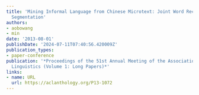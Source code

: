 ```yaml
---
title: 'Mining Informal Language from Chinese Microtext: Joint Word Recognition and
  Segmentation'
authors:
- aobowang
- min
date: '2013-08-01'
publishDate: '2024-07-11T07:40:56.420009Z'
publication_types:
- paper-conference
publication: '*Proceedings of the 51st Annual Meeting of the Association for Computational
  Linguistics (Volume 1: Long Papers)*'
links:
- name: URL
  url: https://aclanthology.org/P13-1072
---
```

